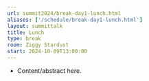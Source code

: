 ```yaml
---
url: summit2024/break-day1-lunch.html
aliases: ['/schedule/break-day1-lunch.html']
layout: summittalk
title: Lunch
type: break
room: Ziggy Stardust
start: 2024-10-09T13:00:00
---
```


<div class="font-google font-medium">

* Content/abstract here.

</div>